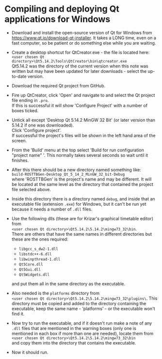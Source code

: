 # Compiling and deploying Qt applications for Windows

- Download and install the open-source version of Qt for Windows from https://www.qt.io/download-qt-installer.
It takes a LONG time, even on a fast computer, so be patient or do something else while you are waiting.

- Create a desktop shortcut for QtCreator.exe - the file is located here:
<br>`<user chosen Qt directory>\Qt5.14.2\Tools\QtCreator\bin\qtcreator.exe` 
<br>Qt5.14.2 was the directory of the current version when this note was written but may have been updated for later downloads - select the up-to-date version.

- Download the required Qt project from GitHub.

- Fire up QtCreator, click 'Open' and navigate to and select the Qt project file ending in `.pro`.  
If this is successful it will show 'Configure Project' with a number of boxes ticked.  

- Untick all except 'Desktop Qt 5.14.2 MinGW 32 Bit' (or later version than 5.14.2 if one was downloaded).  
Click 'Configure project'.  
If successful the project's files will be shown in the left hand area of the screen.

- From the 'Build' menu at the top select 'Build for run configuration "project name" '.  This normally takes several seconds so wait until it finishes.

- After this there should be a new directory named something like:<br>
 `build-ROSTTBGen-Desktop_Qt_5_14_2_MinGW_32_bit-Debug`<br>where 'ROSTTBGen' is the project's name and may be different.  It will be located at the same level as the directory that contained the project file selected above.

- Inside this directory there is a directory named `debug`, and inside that an executable file (extension `.exe`) for Windows, but it can't be run yet because it needs a number of `.dll` files.

- Use the following dlls (these are for Krizar's graphical timetable editor) from<br> 
`<user chosen Qt directory>\Qt5.14.2\5.14.2\mingw73_32\bin`.<br>There are others that have the same names in different directories but these are the ones required:<br>
  - `libgcc_s_dw2-1.dll`
  - `libstdc++-6.dll`
  - `libwinpthread-1.dll`
  - `Qt5Core.dll`
  - `Qt5Gui.dll`
  - `Qt5Widgets.dll`<br>

   and put them all in the same directory as the executable.

- Also needed is the `platforms` directory from<br> 
`<user chosen Qt directory>\Qt5.14.2\5.14.2\mingw73_32\plugins\`.
This directory must be copied and added to the directory containing the executable, keep the same name - 'platforms' - or the executable won't find it.

- Now try to run the executable, and if it doesn't run make a note of any `.dll` files that are mentioned in the warning boxes (only one is mentioned in each box if more than one are needed), locate them from<br>
`<user chosen Qt directory>\Qt5.14.2\5.14.2\mingw73_32\bin`<br>and copy them into the directory that contains the executable.

- Now it should run.



